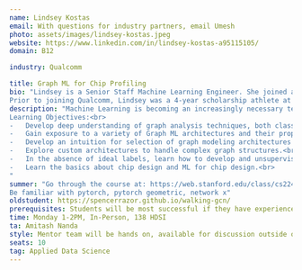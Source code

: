 ```yaml
---
name: Lindsey Kostas
email: With questions for industry partners, email Umesh
photo: assets/images/lindsey-kostas.jpeg
website: https://www.linkedin.com/in/lindsey-kostas-a95115105/
domain: B12

industry: Qualcomm

title: Graph ML for Chip Profiling
bio: "Lindsey is a Senior Staff Machine Learning Engineer. She joined a nascent ML R&D team at Qualcomm in 2018 and since that time she has led multiple projects in ML-based CAD/EDA which have impacted global SoC design process for teams across the globe leading to significant savings in time-to-market, compute and NRE cost. She holds two granted and five pending patents related to this work and consults on a variety of ML-driven initiatives across the company in application ranging from digital and analog design to 5G to licensing. In 2021, she was honored by the Global Semiconductor Association (GSA) as the inaugural Female Up-And-Comer for her exceptional contributions toward the development, innovation, growth, and success in the semiconductor industry.<br><br>
Prior to joining Qualcomm, Lindsey was a 4-year scholarship athlete at Stanford University where she won two tennis national team championships and was honored as an Elite 89 Award Finalist. After graduating with distinction in Economics, she obtained her master’s degree in Computer Science with an emphasis in Artificial Intelligence from Stanford University. While in the master’s program Lindsey was a teaching assistant and a research associate for Chris Re and Jure Leskovic with an emphasis in deep representation learning. Her current research interests are building interpretable and explainable optimization solutions which combine traditional ML, generative AI, and classical algorithms and how to translate ML solutions into usable end-to-end tools."
description: "Machine Learning is becoming an increasingly necessary technique in the design of chips due to the end of Moore’s Law and the increased complexity of the process, functionality requirements, and design time limits. A circuit represents a complex graph with unique properties that do not exist in more common graph ML applications such as those for social networks or biologic entities. As a result, graph machine learning offers a powerful set of techniques to understand the fundamental properties of the chip design and thereby create better designs more quickly. This capstone will expose students to graph algorithms and graph ML through the exploration of unsupervised learning on chip designs and equip them with the skills to tackle arbitrary graph modeling tasks.<br>
Learning Objectives:<br>
-	Develop deep understanding of graph analysis techniques, both classical graph algorithms and machine learning approaches.<br>
-	Gain exposure to a variety of Graph ML architectures and their properties.<br>
-	Develop an intuition for selection of graph modeling architectures based on the characteristics of the underlying graph of interest.<br>
-	Explore custom architectures to handle complex graph structures.<br>
-	In the absence of ideal labels, learn how to develop and unsupervised ML solution or define proxy tasks for training a model with the desired properties.<br>
-	Learn the basics about chip design and ML for chip design.<br>
"
summer: "Go through the course at: https://web.stanford.edu/class/cs224w/<br>
Be familiar with pytorch, pytorch geometric, network x"
oldstudent: https://spencerrazor.github.io/walking-gcn/
prerequisites: Students will be most successful if they have experience with deep learning, graph algorithms/ML, data analysis techniques. Students will also benefit if they have a background or interest in chip/circuit design.
time: Monday 1-2PM, In-Person, 138 HDSI
ta: Amitash Nanda
style: Mentor team will be hands on, available for discussion outside of class and office hours. We will bring guest speakers/advisors as relevant.
seats: 10
tag: Applied Data Science
---
```


